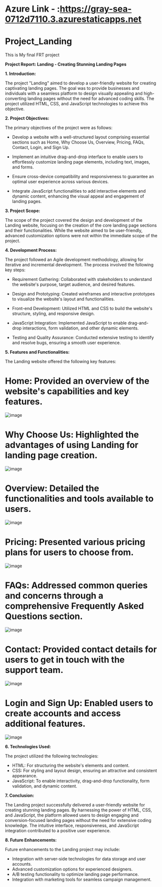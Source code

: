 # Azure Link - :https://gray-sea-0712d7110.3.azurestaticapps.net

# Project_Landing
This is My final FRT project

**Project Report: Landing - Creating Stunning Landing Pages**

**1. Introduction:**

The project "Landing" aimed to develop a user-friendly website for creating captivating landing pages. The goal was to provide businesses and individuals with a seamless platform to design visually appealing and high-converting landing pages without the need for advanced coding skills. The project utilized HTML, CSS, and JavaScript technologies to achieve this objective.

**2. Project Objectives:**

The primary objectives of the project were as follows:

- Develop a website with a well-structured layout comprising essential sections such as Home, Why Choose Us, Overview, Pricing, FAQs, Contact, Login, and Sign Up.

- Implement an intuitive drag-and-drop interface to enable users to effortlessly customize landing page elements, including text, images, and forms.

- Ensure cross-device compatibility and responsiveness to guarantee an optimal user experience across various devices.

- Integrate JavaScript functionalities to add interactive elements and dynamic content, enhancing the visual appeal and engagement of landing pages.

**3. Project Scope:**

The scope of the project covered the design and development of the Landing website, focusing on the creation of the core landing page sections and their functionalities. While the website aimed to be user-friendly, advanced customization options were not within the immediate scope of the project.

**4. Development Process:**

The project followed an Agile development methodology, allowing for iterative and incremental development. The process involved the following key steps:

- Requirement Gathering: Collaborated with stakeholders to understand the website's purpose, target audience, and desired features.

- Design and Prototyping: Created wireframes and interactive prototypes to visualize the website's layout and functionalities.

- Front-end Development: Utilized HTML and CSS to build the website's structure, styling, and responsive design.

- JavaScript Integration: Implemented JavaScript to enable drag-and-drop interactions, form validation, and other dynamic elements.

- Testing and Quality Assurance: Conducted extensive testing to identify and resolve bugs, ensuring a smooth user experience.

**5. Features and Functionalities:**

The Landing website offered the following key features:

# Home: Provided an overview of the website's capabilities and key features.
  ![image](https://github.com/SaiyamTuteja/Project_Landing/assets/119167105/f2af5f1e-18e6-45d2-bf07-bcc84fc69214)
  
# Why Choose Us: Highlighted the advantages of using Landing for landing page creation.
  ![image](https://github.com/SaiyamTuteja/Project_Landing/assets/119167105/3983e7d2-acaa-40ee-a539-320cea957f7e)

# Overview: Detailed the functionalities and tools available to users.
  ![image](https://github.com/SaiyamTuteja/Project_Landing/assets/119167105/278ae8b4-e16d-4dd7-bee2-18fef831c049)

# Pricing: Presented various pricing plans for users to choose from.
![image](https://github.com/SaiyamTuteja/Project_Landing/assets/119167105/24976eae-0be0-4ab4-93a6-c90512a79ddc)

# FAQs: Addressed common queries and concerns through a comprehensive Frequently Asked Questions section.
![image](https://github.com/SaiyamTuteja/Project_Landing/assets/119167105/c038a09c-49c0-49aa-a44a-2e809efe0834)

# Contact: Provided contact details for users to get in touch with the support team.
![image](https://github.com/SaiyamTuteja/Project_Landing/assets/119167105/ddef2f45-9079-4a08-b3ea-a32aaae1f707)

# Login and Sign Up: Enabled users to create accounts and access additional features.
![image](https://github.com/SaiyamTuteja/Project_Landing/assets/119167105/aa625a7c-ddb0-4ee4-a0fd-21e158857f21)

**6. Technologies Used:**

The project utilized the following technologies:

- HTML: For structuring the website's elements and content.
- CSS: For styling and layout design, ensuring an attractive and consistent appearance.
- JavaScript: To enable interactivity, drag-and-drop functionality, form validation, and dynamic content.

**7. Conclusion:**

The Landing project successfully delivered a user-friendly website for creating stunning landing pages. By harnessing the power of HTML, CSS, and JavaScript, the platform allowed users to design engaging and conversion-focused landing pages without the need for extensive coding knowledge. The intuitive interface, responsiveness, and JavaScript integration contributed to a positive user experience.

**8. Future Enhancements:**

Future enhancements to the Landing project may include:

- Integration with server-side technologies for data storage and user accounts.
- Advanced customization options for experienced designers.
- A/B testing functionality to optimize landing page performance.
- Integration with marketing tools for seamless campaign management.
